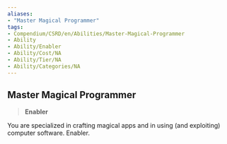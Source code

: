 ```yaml
---
aliases:
- "Master Magical Programmer"
tags:
- Compendium/CSRD/en/Abilities/Master-Magical-Programmer
- Ability
- Ability/Enabler
- Ability/Cost/NA
- Ability/Tier/NA
- Ability/Categories/NA
---
```


  
## Master Magical Programmer 
>**Enabler**
  
You are specialized in crafting magical apps and in using (and exploiting) computer software. Enabler.


